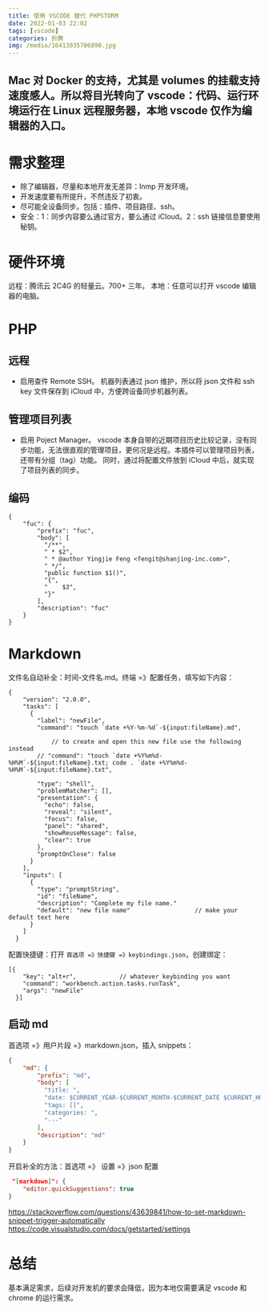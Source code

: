 ```yaml
---
title: 使用 VSCODE 替代 PHPSTORM
date: 2022-01-03 22:02
tags: [vscode]
categories: 折腾
img: /media/16413035706890.jpg
---
```


Mac 对 Docker 的支持，尤其是 volumes 的挂载支持速度感人。所以将目光转向了 vscode：代码、运行环境运行在 Linux 远程服务器，本地 vscode 仅作为编辑器的入口。
---
# 需求整理
- 除了编辑器，尽量和本地开发无差异：lnmp 开发环境。
- 开发速度要有所提升，不然违反了初衷。
- 尽可能全设备同步。包括：插件、项目路径、ssh。
- 安全：1：同步内容要么通过官方，要么通过 iCloud。2：ssh 链接信息要使用秘钥。

# 硬件环境
远程：腾讯云 2C4G 的轻量云。700+ 三年。
本地：任意可以打开 vscode 编辑器的电脑。
# PHP
## 远程
- 启用查件 Remote SSH。
机器列表通过 json 维护，所以将 json 文件和 ssh key 文件保存到 iCloud 中，方便跨设备同步机器列表。
## 管理项目列表
- 启用 Poject Manager。
vscode 本身自带的近期项目历史比较记录，没有同步功能，无法很直观的管理项目，更何况是远程。本插件可以管理项目列表，还带有分组（tag）功能。
同时，通过将配置文件放到 iCloud 中后，就实现了项目列表的同步。
## 编码

```
{
	"fuc": {
		"prefix": "fuc",
		"body": [
		  "/**",
		  " * $2",
		  " * @author Yingjie Feng <fengit@shanjing-inc.com>",
		  " */",
		  "public function $1()",
		  "{",
		  "    $3",
		  "}"
		],
		"description": "fuc"
	}
}
```

# Markdown

文件名自动补全：时间-文件名.md。终端 =》配置任务，填写如下内容：
```
{
    "version": "2.0.0",
    "tasks": [
      {
        "label": "newFile",
        "command": "touch `date +%Y-%m-%d`-${input:fileName}.md",
  
            // to create and open this new file use the following instead
        // "command": "touch `date +%Y%m%d-%H%M`-${input:fileName}.txt; code . `date +%Y%m%d-%H%M`-${input:fileName}.txt",
  
        "type": "shell",
        "problemMatcher": [],
        "presentation": {
          "echo": false,
          "reveal": "silent",
          "focus": false,
          "panel": "shared",
          "showReuseMessage": false,
          "clear": true
        },
        "promptOnClose": false
      }
    ],
    "inputs": [
      {
        "type": "promptString",
        "id": "fileName",
        "description": "Complete my file name."
        "default": "new file name"                  // make your default text here
      }
    ]
  }
```
配置快捷键：打开 `首选项 =》快捷键 =》keybindings.json`，创建绑定：
```
[{
    "key": "alt+r",            // whatever keybinding you want
    "command": "workbench.action.tasks.runTask",
    "args": "newFile"
  }]
```


## 启动 md

首选项 =》用户片段 =》markdown.json，插入 snippets：
```json
{
	"md": {
		"prefix": "md",
		"body": [
		  "title: ",
		  "date: $CURRENT_YEAR-$CURRENT_MONTH-$CURRENT_DATE $CURRENT_HOUR:$CURRENT_MINUTE",
		  "tags: []",
		  "categories: ",
		  "---"
		],
		"description": "md"
	}
}
```

开启补全的方法：首选项 =》 设置 =》json 配置
```json
 "[markdown]": {
    "editor.quickSuggestions": true
}
```

https://stackoverflow.com/questions/43639841/how-to-set-markdown-snippet-trigger-automatically
https://code.visualstudio.com/docs/getstarted/settings

# 总结
基本满足需求，后续对开发机的要求会降低，因为本地仅需要满足 vscode 和 chrome 的运行需求。